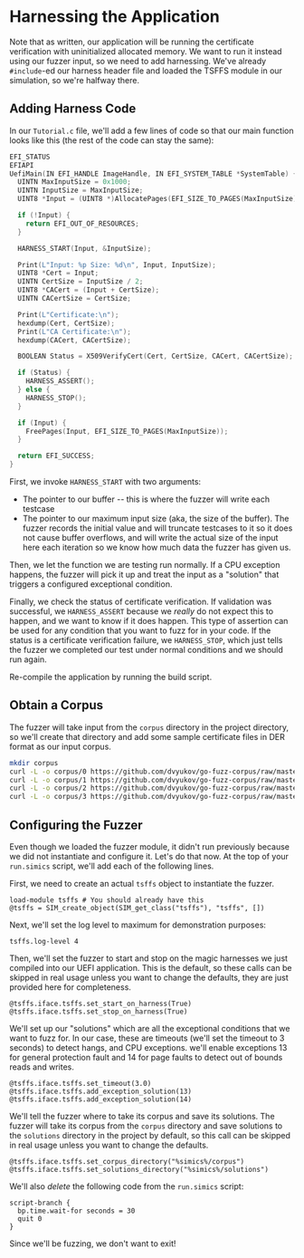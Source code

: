 # Harnessing the Application

Note that as written, our application will be running the certificate verification
with uninitialized allocated memory. We want to run it instead using our fuzzer input,
so we need to add harnessing. We've already `#include`-ed our harness header file and
loaded the TSFFS module in our simulation, so we're halfway there.

## Adding Harness Code

In our `Tutorial.c` file, we'll add a few lines of code so that our main function looks
like this (the rest of the code can stay the same):

```c
EFI_STATUS
EFIAPI
UefiMain(IN EFI_HANDLE ImageHandle, IN EFI_SYSTEM_TABLE *SystemTable) {
  UINTN MaxInputSize = 0x1000;
  UINTN InputSize = MaxInputSize;
  UINT8 *Input = (UINT8 *)AllocatePages(EFI_SIZE_TO_PAGES(MaxInputSize));

  if (!Input) {
    return EFI_OUT_OF_RESOURCES;
  }

  HARNESS_START(Input, &InputSize);

  Print(L"Input: %p Size: %d\n", Input, InputSize);
  UINT8 *Cert = Input;
  UINTN CertSize = InputSize / 2;
  UINT8 *CACert = (Input + CertSize);
  UINTN CACertSize = CertSize;

  Print(L"Certificate:\n");
  hexdump(Cert, CertSize);
  Print(L"CA Certificate:\n");
  hexdump(CACert, CACertSize);

  BOOLEAN Status = X509VerifyCert(Cert, CertSize, CACert, CACertSize);

  if (Status) {
    HARNESS_ASSERT();
  } else {
    HARNESS_STOP();
  }

  if (Input) {
    FreePages(Input, EFI_SIZE_TO_PAGES(MaxInputSize));
  }

  return EFI_SUCCESS;
}
```

First, we invoke `HARNESS_START` with two arguments:

* The pointer to our buffer -- this is where the fuzzer will write each testcase
* The pointer to our maximum input size (aka, the size of the buffer). The fuzzer
  records the initial value and will truncate testcases to it so it does not cause
  buffer overflows, and will write the actual size of the input here each iteration
  so we know how much data the fuzzer has given us.

Then, we let the function we are testing run normally. If a CPU exception happens, the
fuzzer will pick it up and treat the input as a "solution" that triggers a configured
exceptional condition.

Finally, we check the status of certificate verification. If validation was successful,
we `HARNESS_ASSERT` because we *really* do not expect this to happen, and we want to
know if it does happen. This type of assertion can be used for any condition that you
want to fuzz for in your code. If the status is a certificate verification failure, we
`HARNESS_STOP`, which just tells the fuzzer we completed our test under normal
conditions and we should run again.

Re-compile the application by running the build script.


## Obtain a Corpus

The fuzzer will take input from the `corpus` directory in the project directory, so
we'll create that directory and add some sample certificate files in DER format as
our input corpus.

```sh
mkdir corpus
curl -L -o corpus/0 https://github.com/dvyukov/go-fuzz-corpus/raw/master/x509/certificate/corpus/0
curl -L -o corpus/1 https://github.com/dvyukov/go-fuzz-corpus/raw/master/x509/certificate/corpus/1
curl -L -o corpus/2 https://github.com/dvyukov/go-fuzz-corpus/raw/master/x509/certificate/corpus/2
curl -L -o corpus/3 https://github.com/dvyukov/go-fuzz-corpus/raw/master/x509/certificate/corpus/3
```

## Configuring the Fuzzer

Even though we loaded the fuzzer module, it didn't run previously because we did not
instantiate and configure it. Let's do that now. At the top of your `run.simics`
script, we'll add each of the following lines.

First, we need to create an actual `tsffs` object to instantiate the fuzzer.

```simics
load-module tsffs # You should already have this
@tsffs = SIM_create_object(SIM_get_class("tsffs"), "tsffs", [])
```

Next, we'll set the log level to maximum for demonstration purposes:

```simics
tsffs.log-level 4
```

Then, we'll set the fuzzer to start and stop on the magic harnesses we just compiled
into our UEFI application. This is the default, so these calls can be skipped in real
usage unless you want to change the defaults, they are just provided here for
completeness.

```simics
@tsffs.iface.tsffs.set_start_on_harness(True)
@tsffs.iface.tsffs.set_stop_on_harness(True)
```

We'll set up our "solutions" which are all the exceptional conditions that we want to
fuzz for. In our case, these are timeouts (we'll set the timeout to 3 seconds) to detect
hangs, and CPU exceptions. we'll enable exceptions 13 for general protection fault and
14 for page faults to detect out of bounds reads and writes.

```simics
@tsffs.iface.tsffs.set_timeout(3.0)
@tsffs.iface.tsffs.add_exception_solution(13)
@tsffs.iface.tsffs.add_exception_solution(14)
```

We'll tell the fuzzer where to take its corpus and save its solutions. The fuzzer will
take its corpus from the `corpus` directory and save solutions to the `solutions`
directory in the project by default, so this call can be skipped in real usage unless
you want to change the defaults.

```simics
@tsffs.iface.tsffs.set_corpus_directory("%simics%/corpus")
@tsffs.iface.tsffs.set_solutions_directory("%simics%/solutions")
```

We'll also *delete* the following code from the `run.simics` script:

```simics
script-branch {
  bp.time.wait-for seconds = 30
  quit 0
}
```

Since we'll be fuzzing, we don't want to exit!
